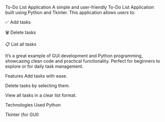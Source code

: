 To-Do List Application
A simple and user-friendly To-Do List Application built using Python and Tkinter. This application allows users to:

✅ Add tasks

🗑️ Delete tasks

📋 List all tasks

It’s a great example of GUI development and Python programming, showcasing clean code and practical functionality. Perfect for beginners to explore or for daily task management.

Features
Add tasks with ease.

Delete tasks by selecting them.

View all tasks in a clear list format.

Technologies Used
Python

Tkinter (for GUI)
